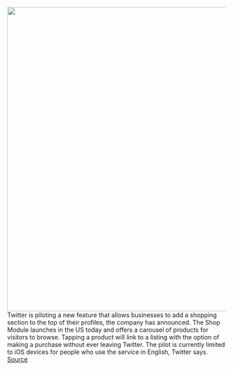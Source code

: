 <img src='https://cdn.vox-cdn.com/thumbor/BTkCpdgRU20K16lQqYZMY2_s3ng=/0x0:1920x1280/1200x800/filters:focal(807x487:1113x793)/cdn.vox-cdn.com/uploads/chorus_image/image/69644739/Shop_Module_Hero_23July.001__1_.0.jpg' width='700px' /><br/>
Twitter is piloting a new feature that allows businesses to add a shopping section to the top of their profiles, the company has announced. The Shop Module launches in the US today and offers a carousel of products for visitors to browse. Tapping a product will link to a listing with the option of making a purchase without ever leaving Twitter. The pilot is currently limited to iOS devices for people who use the service in English, Twitter says.
<a href='https://www.theverge.com/2021/7/28/22597576/twitter-shopping-module-pilot-gamestop-arden-cove-brands'> Source <a/>